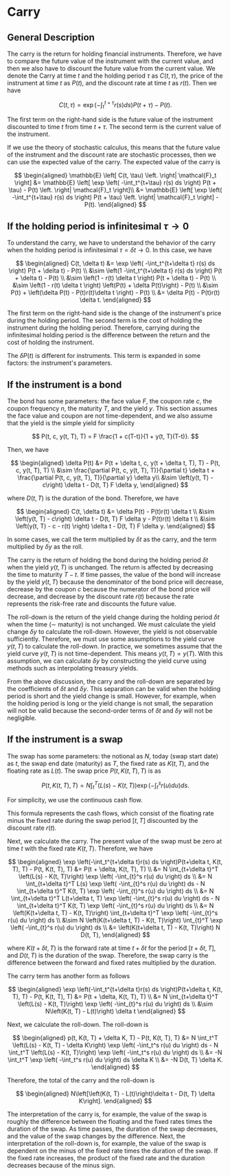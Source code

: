 # Carry

## General Description
The carry is the return for holding financial instruments. Therefore, we have to compare the future value of the instrument with the current value, and then we also have to discount the future value from the current value. 
We denote the Carry at time $t$ and the holding period $\tau$ as $C(t, \tau)$, the price of the instrument at time $t$ as $P(t)$, and the discount rate at time $t$ as $r(t)$. Then we have

$$
C(t, \tau) =  \exp \left( -\int_t^{t+\tau} r(s) ds \right) P(t + \tau) - P(t).
$$

The first term on the right-hand side is the future value of the instrument discounted to time $t$ from time $t + \tau$. The second term is the current value of the instrument. 

If we use the theory of stochastic calculus, this means that the future value of the instrument and the discount rate are stochastic processes, then we can use the expected value of the carry. The expected value of the carry is

$$
\begin{aligned}
\mathbb{E} \left[ C(t, \tau) \left. \right| \mathcal{F}_t \right] &= \mathbb{E} \left[ \exp \left( -\int_t^{t+\tau} r(s) ds \right) P(t + \tau) - P(t) \left. \right| \mathcal{F}_t \right]\\
&= \mathbb{E} \left[ \exp \left( -\int_t^{t+\tau} r(s) ds \right) P(t + \tau) \left. \right| \mathcal{F}_t \right] - P(t).
\end{aligned}
$$

## If the holding period is infinitesimal $\tau \to 0$
To understand the carry, we have to understand the behavior of the carry when the holding period is infinitesimal $\tau = \delta t\to 0$. In this case, we have

$$
\begin{aligned}
C(t, \delta t) &= \exp \left( -\int_t^{t+\delta t} r(s) ds \right) P(t + \delta t) - P(t) \\
&\sim \left(1  -\int_t^{t+\delta t} r(s) ds \right) P(t + \delta t) - P(t) \\
&\sim \left(1  - r(t) \delta t \right) P(t + \delta t) - P(t) \\
&\sim \left(1  - r(t) \delta t \right) \left(P(t) + \delta P(t)\right) - P(t) \\
&\sim P(t) + \left(\delta P(t) - P(t)r(t)\delta t \right) - P(t) \\
&= \delta P(t) - P(t)r(t) \delta t.
\end{aligned}
$$

The first term on the right-hand side is the change of the instrument's price during the holding period. The second term is the cost of holding the instrument during the holding period. Therefore, carrying during the infinitesimal holding period is the difference between the return and the cost of holding the instrument. 

The $\delta P(t)$ is different for instruments. This term is expanded in some factors: the instrument's parameters. 

## If the instrument is a bond
The bond has some parameters: the face value $F$, the coupon rate $c$, the coupon frequency $n$, the maturity $T$, and the yield $y$. This section assumes the face value and coupon are not time-dependent, and we also assume that the yield is the simple yield for simplicity

$$
P(t, c, y(t, T), T) = F \frac{1 + c(T-t)}{1 + y(t, T)(T-t)}.
$$

Then, we have

$$
\begin{aligned}
\delta P(t) &= P(t + \delta t, c, y(t + \delta t, T), T) - P(t, c, y(t, T), T) \\
&\sim \frac{\partial P(t, c, y(t, T), T)}{\partial t} \delta t + \frac{\partial P(t, c, y(t, T), T)}{\partial y} \delta y\\
&\sim \left(y(t, T) - c\right) \delta t - D(t, T) F \delta y,
\end{aligned}
$$

where $D(t, T)$ is the duration of the bond. Therefore, we have

$$
\begin{aligned}
C(t, \delta t) &= \delta P(t) - P(t)r(t) \delta t \\
&\sim \left(y(t, T) - c\right) \delta t - D(t, T) F \delta y - P(t)r(t) \delta t \\
&\sim \left(y(t, T) - c - r(t) \right) \delta t - D(t, T) F \delta y.
\end{aligned}
$$

In some cases, we call the term multiplied by $\delta t$ as the carry, and the term multiplied by $\delta y$ as the roll. 

The carry is the return of holding the bond during the holding period $\delta t$ when the yield $y(t, T)$ is unchanged. The return is affected by decreasing the time to maturity $T-t$. If time passes, the value of the bond will increase by the yield $y(t, T)$ because the denominator of the bond price will decrease, decrease by the coupon $c$ because the numerator of the bond price will decrease, and decrease by the discount rate $r(t)$ because the rate represents the risk-free rate and discounts the future value. 

The roll-down is the return of the yield change during the holding period $\delta t$ when the time ($\sim$ maturity) is not unchanged. We must calculate the yield change $\delta y$ to calculate the roll-down. However, the yield is not observable sufficiently. Therefore, we must use some assumptions to the yield curve $y(t, T)$ to calculate the roll-down. In practice, we sometimes assume that the yield curve $y(t, T)$ is not time-dependent. This means $y(t, T) = y(T)$. With this assumption, we can calculate $\delta y$ by constructing the yield curve using methods such as interpolating treasury yields.

From the above discussion, the carry and the roll-down are separated by the coefficients of $\delta t$ and $\delta y$. This separation can be valid when the holding period is short and the yield change is small. However, for example, when the holding period is long or the yield change is not small, the separation will not be valid because the second-order terms of $\delta t$ and $\delta y$ will not be negligible.

## If the instrument is a swap
The swap has some parameters: the notional as $N$, today (swap start date) as $t$, the swap end date (maturity) as $T$, the fixed rate as $K(t, T)$, and the floating rate as $L(t)$. The swap price $P(t, K(t, T), T)$ is as

$$
P(t, K(t, T), T) = N \int_t^T \left(L(s) - K(t, T)\right) \exp \left( -\int_t^s r(u) du \right) ds.
$$

For simplicity, we use the continuous cash flow. 

This formula represents the cash flows, which consist of the floating rate minus the fixed rate during the swap period $[t, T]$ discounted by the discount rate $r(t)$. 

Next, we calculate the carry. The present value of the swap must be zero at time $t$ with the fixed rate $K(t, T)$. Therefore, we have

$$
\begin{aligned}
\exp \left(-\int_t^{t+\delta t}r(s) ds \right)P(t+\delta t, K(t, T), T) - P(t, K(t, T), T) &= P(t + \delta, K(t, T), T) \\
&= N \int_{t+\delta t}^T \left(L(s) - K(t, T)\right) \exp \left( -\int_{t}^s r(u) du \right) ds \\
&= N \int_{t+\delta t}^T L(s) \exp \left( -\int_{t}^s r(u) du \right) ds - N \int_{t+\delta t}^T K(t, T) \exp \left( -\int_{t}^s r(u) du \right) ds \\
&= N \int_{t+\delta t}^T L(t+\delta t, T) \exp \left( -\int_{t}^s r(u) du \right) ds - N \int_{t+\delta t}^T K(t, T) \exp \left( -\int_{t}^s r(u) du \right) ds \\
&= N \left(K(t+\delta t, T) - K(t, T)\right) \int_{t+\delta t}^T \exp \left( -\int_{t}^s r(u) du \right) ds \\
&\sim N \left(K(t+\delta t, T) - K(t, T)\right) \int_{t}^T \exp \left( -\int_{t}^s r(u) du \right) ds \\
&= \left(K(t+\delta t, T) - K(t, T)\right) N D(t, T),
\end{aligned}
$$

where $K(t+\delta t, T)$ is the forward rate at time $t+\delta t$ for the period $[t+\delta t, T]$, and $D(t, T)$ is the duration of the swap. Therefore, the swap carry is the difference between the forward and fixed rates multiplied by the duration.

The carry term has another form as follows

$$
\begin{aligned}
\exp \left(-\int_t^{t+\delta t}r(s) ds \right)P(t+\delta t, K(t, T), T) - P(t, K(t, T), T) &= P(t + \delta, K(t, T), T) \\
&= N \int_{t+\delta t}^T \left(L(s) - K(t, T)\right) \exp \left( -\int_{t}^s r(u) du \right) ds \\
&\sim N\left(K(t, T) - L(t)\right) \delta t
\end{aligned}
$$

Next, we calculate the roll-down. The roll-down is

$$
\begin{aligned}
p(t, K(t, T) + \delta K, T) - P(t, K(t, T), T) &= N \int_t^T \left(L(s) - K(t, T) - \delta K\right) \exp \left( -\int_t^s r(u) du \right) ds - N \int_t^T \left(L(s) - K(t, T)\right) \exp \left( -\int_t^s r(u) du \right) ds \\
&= -N \int_t^T \exp \left( -\int_t^s r(u) du \right) ds \delta K \\
&= -N D(t, T) \delta K.
\end{aligned}
$$

Therefore, the total of the carry and the roll-down is

$$
\begin{aligned}
N\left[\left(K(t, T) - L(t)\right)\delta t - D(t, T) \delta K\right].
\end{aligned}
$$

The interpretation of the carry is, for example, the value of the swap is roughly the difference between the floating and the fixed rates times the duration of the swap. As time passes, the duration of the swap decreases, and the value of the swap changes by the difference. 
Next, the interpretation of the roll-down is, for example, the value of the swap is dependent on the minus of the fixed rate times the duration of the swap. If the fixed rate increases, the product of the fixed rate and the duration decreases because of the minus sign. 
